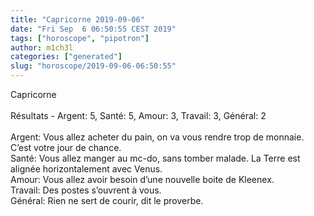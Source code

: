 ```yaml
---
title: "Capricorne 2019-09-06"
date: "Fri Sep  6 06:50:55 CEST 2019"
tags: ["horoscope", "pipotron"]
author: m1ch3l
categories: ["generated"]
slug: "horoscope/2019-09-06-06:50:55"
---
```


Capricorne<br>
<br>
Résultats - Argent: 5, Santé: 5, Amour: 3, Travail: 3, Général: 2<br>
<br>
Argent:  Vous allez acheter du pain, on va vous rendre trop de monnaie. C’est votre jour de chance.<br>
Santé:   Vous allez manger au mc-do, sans tomber malade. La Terre est alignée horizontalement avec Venus.<br>
Amour:   Vous allez avoir besoin d’une nouvelle boite de Kleenex. <br>
Travail: Des postes s’ouvrent à vous. <br>
Général: Rien ne sert de courir, dit le proverbe.<br>
